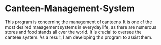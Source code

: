 # Canteen-Management-System

This program is concerning the management of canteens. It is one of the most desired management systems in everyday life, as there are numerous stores and food stands all over the world. It is crucial to oversee the canteen system. As a result, I am developing this program to assist them. 

